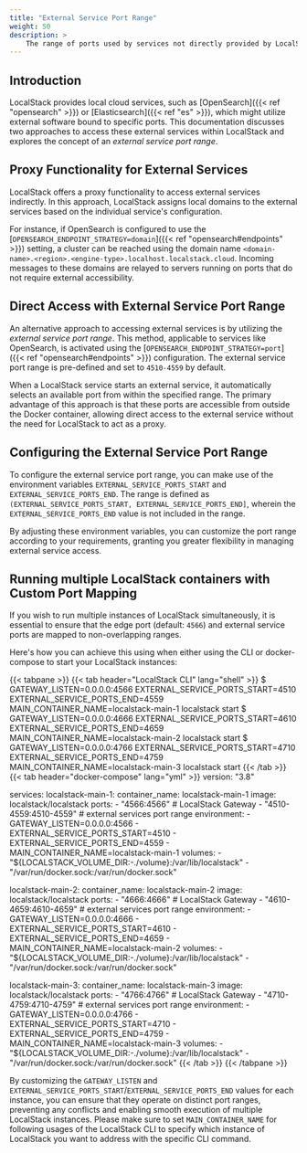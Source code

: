 ```yaml
---
title: "External Service Port Range"
weight: 50
description: >
    The range of ports used by services not directly provided by LocalStack
---
```


## Introduction

LocalStack provides local cloud services, such as [OpenSearch]({{< ref "opensearch" >}}) or [Elasticsearch]({{< ref "es" >}}), which might utilize external software bound to specific ports.
This documentation discusses two approaches to access these external services within LocalStack and explores the concept of an _external service port range_.

## Proxy Functionality for External Services

LocalStack offers a proxy functionality to access external services indirectly.
In this approach, LocalStack assigns local domains to the external services based on the individual service's configuration. 

For instance, if OpenSearch is configured to use the [`OPENSEARCH_ENDPOINT_STRATEGY=domain`]({{< ref "opensearch#endpoints" >}}) setting, a cluster can be reached using the domain name `<domain-name>.<region>.<engine-type>.localhost.localstack.cloud`.
Incoming messages to these domains are relayed to servers running on ports that do not require external accessibility.

## Direct Access with External Service Port Range

An alternative approach to accessing external services is by utilizing the _external service port range_.
This method, applicable to services like OpenSearch, is activated using the [`OPENSEARCH_ENDPOINT_STRATEGY=port`]({{< ref "opensearch#endpoints" >}}) configuration.
The external service port range is pre-defined and set to `4510-4559` by default.

When a LocalStack service starts an external service, it automatically selects an available port from within the specified range.
The primary advantage of this approach is that these ports are accessible from outside the Docker container, allowing direct access to the external service without the need for LocalStack to act as a proxy.

## Configuring the External Service Port Range

To configure the external service port range, you can make use of the environment variables `EXTERNAL_SERVICE_PORTS_START` and `EXTERNAL_SERVICE_PORTS_END`.
The range is defined as `(EXTERNAL_SERVICE_PORTS_START, EXTERNAL_SERVICE_PORTS_END]`, wherein the `EXTERNAL_SERVICE_PORTS_END` value is not included in the range.

By adjusting these environment variables, you can customize the port range according to your requirements, granting you greater flexibility in managing external service access.

## Running multiple LocalStack containers with Custom Port Mapping

If you wish to run multiple instances of LocalStack simultaneously, it is essential to ensure that the edge port (default: `4566`) and external service ports are mapped to non-overlapping ranges.

Here's how you can achieve this using when either using the CLI or docker-compose to start your LocalStack instances:

{{< tabpane >}}
{{< tab header="LocalStack CLI" lang="shell" >}}
$ GATEWAY_LISTEN=0.0.0.0:4566 EXTERNAL_SERVICE_PORTS_START=4510 EXTERNAL_SERVICE_PORTS_END=4559 MAIN_CONTAINER_NAME=localstack-main-1 localstack start
$ GATEWAY_LISTEN=0.0.0.0:4666 EXTERNAL_SERVICE_PORTS_START=4610 EXTERNAL_SERVICE_PORTS_END=4659 MAIN_CONTAINER_NAME=localstack-main-2 localstack start
$ GATEWAY_LISTEN=0.0.0.0:4766 EXTERNAL_SERVICE_PORTS_START=4710 EXTERNAL_SERVICE_PORTS_END=4759 MAIN_CONTAINER_NAME=localstack-main-3 localstack start
{{< /tab >}}
{{< tab header="docker-compose" lang="yml" >}}
version: "3.8"

services:
  localstack-main-1:
    container_name: localstack-main-1
    image: localstack/localstack
    ports:
      - "4566:4566"            # LocalStack Gateway
      - "4510-4559:4510-4559"  # external services port range
    environment:
      - GATEWAY_LISTEN=0.0.0.0:4566
      - EXTERNAL_SERVICE_PORTS_START=4510
      - EXTERNAL_SERVICE_PORTS_END=4559
      - MAIN_CONTAINER_NAME=localstack-main-1
    volumes:
      - "${LOCALSTACK_VOLUME_DIR:-./volume}:/var/lib/localstack"
      - "/var/run/docker.sock:/var/run/docker.sock"

  localstack-main-2:
    container_name: localstack-main-2
    image: localstack/localstack
    ports:
      - "4666:4666"            # LocalStack Gateway
      - "4610-4659:4610-4659"  # external services port range
    environment:
      - GATEWAY_LISTEN=0.0.0.0:4666
      - EXTERNAL_SERVICE_PORTS_START=4610
      - EXTERNAL_SERVICE_PORTS_END=4659
      - MAIN_CONTAINER_NAME=localstack-main-2
    volumes:
      - "${LOCALSTACK_VOLUME_DIR:-./volume}:/var/lib/localstack"
      - "/var/run/docker.sock:/var/run/docker.sock"

  localstack-main-3:
    container_name: localstack-main-3
    image: localstack/localstack
    ports:
      - "4766:4766"            # LocalStack Gateway
      - "4710-4759:4710-4759"  # external services port range
    environment:
      - GATEWAY_LISTEN=0.0.0.0:4766
      - EXTERNAL_SERVICE_PORTS_START=4710
      - EXTERNAL_SERVICE_PORTS_END=4759
      - MAIN_CONTAINER_NAME=localstack-main-3
    volumes:
      - "${LOCALSTACK_VOLUME_DIR:-./volume}:/var/lib/localstack"
      - "/var/run/docker.sock:/var/run/docker.sock"
{{< /tab >}}
{{< /tabpane >}}

By customizing the `GATEWAY_LISTEN` and `EXTERNAL_SERVICE_PORTS_START`/`EXTERNAL_SERVICE_PORTS_END` values for each instance, you can ensure that they operate on distinct port ranges, preventing any conflicts and enabling smooth execution of multiple LocalStack instances.
Please make sure to set `MAIN_CONTAINER_NAME` for following usages of the LocalStack CLI to specify which instance of LocalStack you want to address with the specific CLI command.
